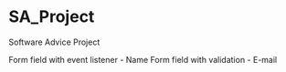 # SA_Project
Software Advice Project

Form field with event listener - Name
Form field with validation - E-mail
